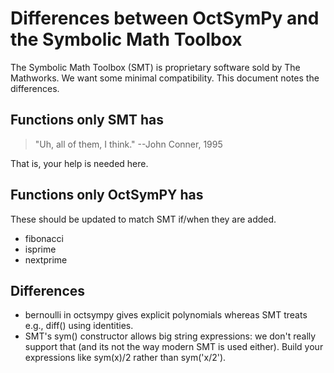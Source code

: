 Differences between OctSymPy and the Symbolic Math Toolbox
==========================================================

The Symbolic Math Toolbox (SMT) is proprietary software sold by The
Mathworks.  We want some minimal compatibility.  This document notes
the differences.



Functions only SMT has
----------------------

> "Uh, all of them, I think."
>     --John Conner, 1995

That is, your help is needed here.



Functions only OctSymPY has
---------------------------

These should be updated to match SMT if/when they are added.

* fibonacci
* isprime
* nextprime



Differences
-----------

* bernoulli in octsympy gives explicit polynomials whereas SMT treats
  e.g., diff() using identities.
* SMT's sym() constructor allows big string expressions: we don't
  really support that (and its not the way modern SMT is used either).
  Build your expressions like sym(x)/2 rather than sym('x/2').
